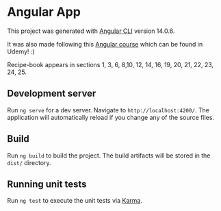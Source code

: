 #  Angular App

This project was generated with [Angular CLI](https://github.com/angular/angular-cli) version 14.0.6.

It was also made following this [Angular course](https://www.udemy.com/course/the-complete-guide-to-angular-2/) which can be found in Udemy! :)

Recipe-book appears in sections 1, 3, 6, 8,10, 12, 14, 16, 19, 20, 21, 22, 23, 24, 25.

## Development server

Run `ng serve` for a dev server. Navigate to `http://localhost:4200/`. The application will automatically reload if you change any of the source files.

## Build

Run `ng build` to build the project. The build artifacts will be stored in the `dist/` directory.

## Running unit tests

Run `ng test` to execute the unit tests via [Karma](https://karma-runner.github.io).
